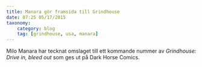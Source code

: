 ```yaml
---
title: Manara gör framsida till Grindhouse
date: 07:25 05/17/2015
taxonomy:
    category: blog
    tag: [grindhouse, usa, manara]
---
```


Milo Manara har tecknat omslaget till ett kommande nummer av _Grindhouse: Drive in, bleed out_ som ges ut på Dark Horse Comics.
